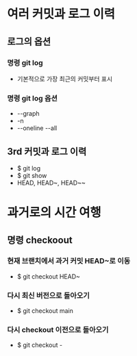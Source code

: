 # 여러 커밋과 로그 이력

## 로그의 옵션
### 명령 git log
- 기본적으로 가장 최근의 커밋부터 표시
### 명령 git log 옵션
- --graph
- -n 
- --oneline --all
## 3rd 커밋과 로그 이력
- $ git log
- $ git show
- HEAD, HEAD~, HEAD~~ 

# 과거로의 시간 여행

## 명령 checkoout
### 현재 브랜치에서 과거 커밋 HEAD~로 이동
- $ git checkout HEAD~

### 다시 최신 버전으로 돌아오기
- $ git checkout main
### 다시 checkout 이전으로 돌아오기
- $ git checkout -